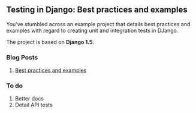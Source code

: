 Testing in Django: Best practices and examples
--------

You've stumbled across an example project that details best practices and examples with regard to creating unit and integration tests in DJango. 

The project is based on **Django 1.5**.

### Blog Posts

1. [Best practices and examples](test)

### To do

1. Better docs
2. Detail API tests


